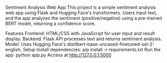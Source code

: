 Sentiment Analysis Web App
This project is a simple sentiment analysis web app using Flask and Hugging Face's transformers. Users input text, and the app analyzes the sentiment (positive/negative) using a pre-trained BERT model, returning a confidence score.

Features
Frontend: HTML/CSS with JavaScript for user input and result display.
Backend: Flask API processes text and returns sentiment analysis.
Model: Uses Hugging Face's distilbert-base-uncased-finetuned-sst-2-english.
Setup
Install dependencies: pip install -r requirements.txt
Run the app: python app.py
Access at http://127.0.0.1:5000
